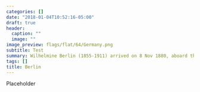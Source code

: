 ```yaml
---
categories: []
date: "2018-01-04T10:52:16-05:00"
draft: true
header:
  caption: ""
  image: ""
image_preview: flags/flat/64/Germany.png
subtitle: Test
summary: Wilhelmine Berlin (1855-1911) arrived on 8 Nov 1880, aboard the steamship Weser, possibly with her sister, Maria.
tags: []
title: Berlin
---
```


Placeholder
